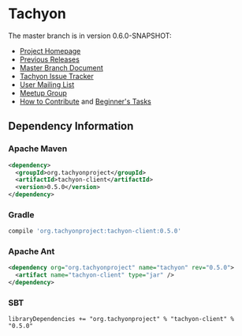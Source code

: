 Tachyon
=======

The master branch is in version 0.6.0-SNAPSHOT:

- [Project Homepage](http://www.tachyonproject.org)
- [Previous Releases](https://github.com/amplab/tachyon/tags)
- [Master Branch Document](http://tachyon-project.org/master/)
- [Tachyon Issue Tracker](https://tachyon.atlassian.net/browse/TACHYON)
- [User Mailing List](https://groups.google.com/forum/?fromgroups#!forum/tachyon-users)
- [Meetup Group](http://www.meetup.com/Tachyon)
- [How to Contribute](http://tachyon-project.org/master/Startup-Tasks-for-New-Contributors.html) and
[Beginner's Tasks](https://tachyon.atlassian.net/issues/?jql=project%20%3D%20TACHYON%20AND%20labels%20%3D%20Beginner)


## Dependency Information

### Apache Maven
```xml
<dependency>
  <groupId>org.tachyonproject</groupId>
  <artifactId>tachyon-client</artifactId>
  <version>0.5.0</version>
</dependency>
```

### Gradle

```groovy
compile 'org.tachyonproject:tachyon-client:0.5.0'
```

### Apache Ant
```xml
<dependency org="org.tachyonproject" name="tachyon" rev="0.5.0">
  <artifact name="tachyon-client" type="jar" />
</dependency>
```

### SBT
```
libraryDependencies += "org.tachyonproject" % "tachyon-client" % "0.5.0"
```
